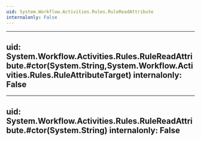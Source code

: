 ```yaml
---
uid: System.Workflow.Activities.Rules.RuleReadAttribute
internalonly: False
---
```


---
uid: System.Workflow.Activities.Rules.RuleReadAttribute.#ctor(System.String,System.Workflow.Activities.Rules.RuleAttributeTarget)
internalonly: False
---

---
uid: System.Workflow.Activities.Rules.RuleReadAttribute.#ctor(System.String)
internalonly: False
---
